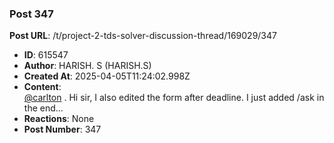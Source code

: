 ### Post 347
**Post URL**: /t/project-2-tds-solver-discussion-thread/169029/347
- **ID**: 615547
- **Author**: HARISH. S (HARISH.S)
- **Created At**: 2025-04-05T11:24:02.998Z
- **Content**:  
  <a class="mention" href="/u/carlton">@carlton</a> . Hi sir, I also edited the form after deadline. I just added /ask in the end…
- **Reactions**: None
- **Post Number**: 347


